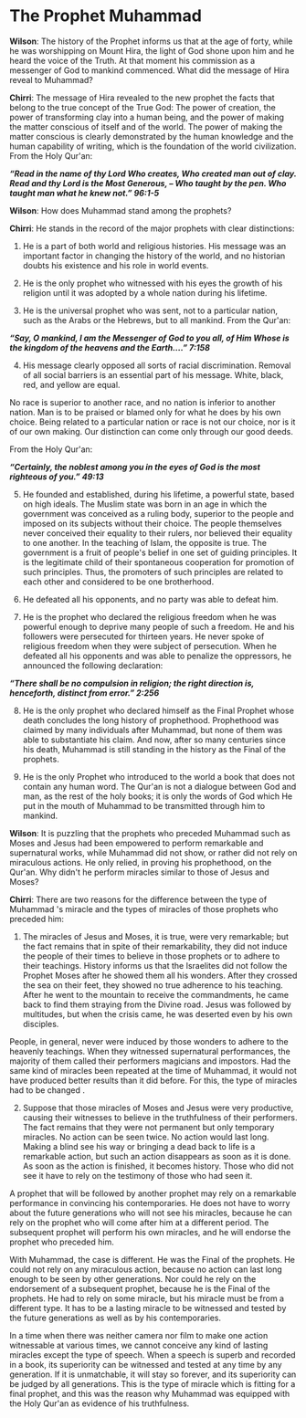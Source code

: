 The Prophet Muhammad
====================

**Wilson**: The history of the Prophet informs us that at the age of
forty, while he was worshipping on Mount Hira, the light of God shone
upon him and he heard the voice of the Truth. At that moment his
commission as a messenger of God to mankind commenced. What did the
message of Hira reveal to Muhammad?

**Chirri**: The message of Hira revealed to the new prophet the facts
that belong to the true concept of the True God: The power of creation,
the power of transforming clay into a human being, and the power of
making the matter conscious of itself and of the world. The power of
making the matter conscious is clearly demonstrated by the human
knowledge and the human capability of writing, which is the foundation
of the world civilization. From the Holy Qur'an:

***“Read in the name of thy Lord Who creates, Who created man out of
clay. Read and thy Lord is the Most Generous, – Who taught by the pen.
Who taught man what he knew not.” 96:1-5***

**Wilson**: How does Muhammad stand among the prophets?

**Chirri**: He stands in the record of the major prophets with clear
distinctions:

1. He is a part of both world and religious histories. His message was
an important factor in changing the history of the world, and no
historian doubts his existence and his role in world events.

2. He is the only prophet who witnessed with his eyes the growth of his
religion until it was adopted by a whole nation during his lifetime.

3. He is the universal prophet who was sent, not to a particular nation,
such as the Arabs or the Hebrews, but to all mankind. From the Qur'an:

***“Say, O mankind, I am the Messenger of God to you all, of Him Whose
is the kingdom of the heavens and the Earth….” 7:158***

4. His message clearly opposed all sorts of racial discrimination.
Removal of all social barriers is an essential part of his message.
White, black, red, and yellow are equal.

No race is superior to another race, and no nation is inferior to
another nation. Man is to be praised or blamed only for what he does by
his own choice. Being related to a particular nation or race is not our
choice, nor is it of our own making. Our distinction can come only
through our good deeds.

From the Holy Qur'an:

***“Certainly, the noblest among you in the eyes of God is the most
righteous of you.” 49:13***

5. He founded and established, during his lifetime, a powerful state,
based on high ideals. The Muslim state was born in an age in which the
government was conceived as a ruling body, superior to the people and
imposed on its subjects without their choice. The people themselves
never conceived their equality to their rulers, nor believed their
equality to one another. In the teaching of Islam, the opposite is true.
The government is a fruit of people's belief in one set of guiding
principles. It is the legitimate child of their spontaneous cooperation
for promotion of such principles. Thus, the promoters of such principles
are related to each other and considered to be one brotherhood.

6. He defeated all his opponents, and no party was able to defeat him.

7. He is the prophet who declared the religious freedom when he was
powerful enough to deprive many people of such a freedom. He and his
followers were persecuted for thirteen years. He never spoke of
religious freedom when they were subject of persecution. When he
defeated all his opponents and was able to penalize the oppressors, he
announced the following declaration:

***“There shall be no compulsion in religion; the right direction is,
henceforth, distinct from error.” 2:256***

8. He is the only prophet who declared himself as the Final Prophet
whose death concludes the long history of prophethood. Prophethood was
claimed by many individuals after Muhammad, but none of them was able to
substantiate his claim. And now, after so many centuries since his
death, Muhammad is still standing in the history as the Final of the
prophets.

9. He is the only Prophet who introduced to the world a book that does
not contain any human word. The Qur'an is not a dialogue between God and
man, as the rest of the holy books; it is only the words of God which He
put in the mouth of Muhammad to be transmitted through him to mankind.

**Wilson**: It is puzzling that the prophets who preceded Muhammad such
as Moses and Jesus had been empowered to perform remarkable and
supernatural works, while Muhammad did not show, or rather did not rely
on miraculous actions. He only relied, in proving his prophethood, on
the Qur'an. Why didn't he perform miracles similar to those of Jesus and
Moses?

**Chirri**: There are two reasons for the difference between the type of
Muhammad 's miracle and the types of miracles of those prophets who
preceded him:

1. The miracles of Jesus and Moses, it is true, were very remarkable;
but the fact remains that in spite of their remarkability, they did not
induce the people of their times to believe in those prophets or to
adhere to their teachings. History informs us that the Israelites did
not follow the Prophet Moses after he showed them all his wonders. After
they crossed the sea on their feet, they showed no true adherence to his
teaching. After he went to the mountain to receive the commandments, he
came back to find them straying from the Divine road. Jesus was followed
by multitudes, but when the crisis came, he was deserted even by his own
disciples.

People, in general, never were induced by those wonders to adhere to the
heavenly teachings. When they witnessed supernatural performances, the
majority of them called their performers magicians and impostors.
Had the same kind of miracles been repeated at the time of Muhammad, it
would not have produced better results than it did before. For this, the
type of miracles had to be changed .

2. Suppose that those miracles of Moses and Jesus were very productive,
causing their witnesses to believe in the truthfulness of their
performers. The fact remains that they were not permanent but only
temporary miracles. No action can be seen twice. No action would last
long. Making a blind see his way or bringing a dead back to life is a
remarkable action, but such an action disappears as soon as it is done.
As soon as the action is finished, it becomes history. Those who did not
see it have to rely on the testimony of those who had seen it.

A prophet that will be followed by another prophet may rely on a
remarkable performance in convincing his contemporaries. He does not
have to worry about the future generations who will not see his
miracles, because he can rely on the prophet who will come after him at
a different period. The subsequent prophet will perform his own
miracles, and he will endorse the prophet who preceded him.

With Muhammad, the case is different. He was the Final of the prophets.
He could not rely on any miraculous action, because no action can last
long enough to be seen by other generations. Nor could he rely on the
endorsement of a subsequent prophet, because he is the Final of the
prophets. He had to rely on some miracle, but his miracle must be from a
different type. It has to be a lasting miracle to be witnessed and
tested by the future generations as well as by his contemporaries.

In a time when there was neither camera nor film to make one action
witnessable at various times, we cannot conceive any kind of lasting
miracles except the type of speech. When a speech is superb and recorded
in a book, its superiority can be witnessed and tested at any time by
any generation. If it is unmatchable, it will stay so forever, and its
superiority can be judged by all generations. This is the type of
miracle which is fitting for a final prophet, and this was the reason
why Muhammad was equipped with the Holy Qur'an as evidence of his
truthfulness.


